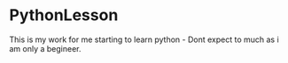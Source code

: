 # PythonLesson
This is my work for me starting to learn python - Dont expect to much as i am only a begineer.
